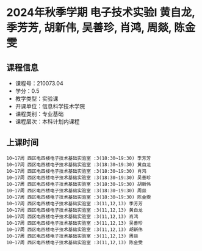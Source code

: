 # 2024年秋季学期 电子技术实验I 黄自龙, 季芳芳, 胡新伟, 吴善珍, 肖鸿, 周燚, 陈金雯






## 课程信息

- 课程号：210073.04
- 学分：0.5
- 教学类型：实验课
- 开课单位：信息科学技术学院
- 课程类别：专业基础
- 课程层次：本科计划内课程

## 上课时间

```
10~17周 西区电四楼电子技术基础实验室 :3(18:30~19:30) 季芳芳
10~17周 西区电四楼电子技术基础实验室 :3(18:30~19:30) 黄自龙
10~17周 西区电四楼电子技术基础实验室 :3(18:30~19:30) 肖鸿
10~17周 西区电四楼电子技术基础实验室 :3(18:30~19:30) 吴善珍
10~17周 西区电四楼电子技术基础实验室 :3(18:30~19:30) 胡新伟
10~17周 西区电四楼电子技术基础实验室 :3(18:30~19:30) 周燚
10~17周 西区电四楼电子技术基础实验室 :3(18:30~19:30) 陈金雯
10~17周 西区电四楼电子技术基础实验室 :3(11,12,13) 季芳芳
10~17周 西区电四楼电子技术基础实验室 :3(11,12,13) 黄自龙
10~17周 西区电四楼电子技术基础实验室 :3(11,12,13) 肖鸿
10~17周 西区电四楼电子技术基础实验室 :3(11,12,13) 吴善珍
10~17周 西区电四楼电子技术基础实验室 :3(11,12,13) 胡新伟
10~17周 西区电四楼电子技术基础实验室 :3(11,12,13) 周燚
10~17周 西区电四楼电子技术基础实验室 :3(11,12,13) 陈金雯
```

